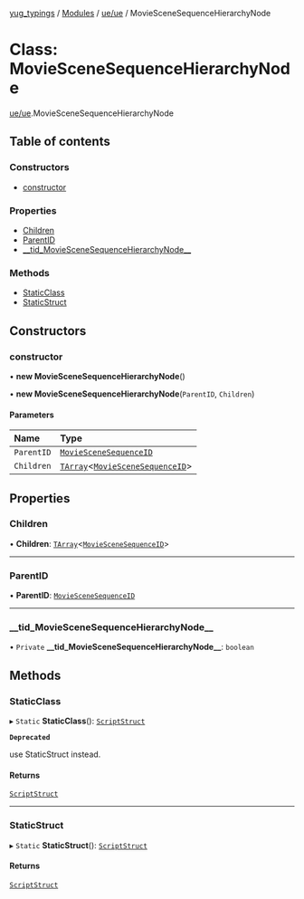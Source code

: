 [yug_typings](../README.md) / [Modules](../modules.md) / [ue/ue](../modules/ue_ue.md) / MovieSceneSequenceHierarchyNode

# Class: MovieSceneSequenceHierarchyNode

[ue/ue](../modules/ue_ue.md).MovieSceneSequenceHierarchyNode

## Table of contents

### Constructors

- [constructor](ue_ue.MovieSceneSequenceHierarchyNode.md#constructor)

### Properties

- [Children](ue_ue.MovieSceneSequenceHierarchyNode.md#children)
- [ParentID](ue_ue.MovieSceneSequenceHierarchyNode.md#parentid)
- [\_\_tid\_MovieSceneSequenceHierarchyNode\_\_](ue_ue.MovieSceneSequenceHierarchyNode.md#__tid_moviescenesequencehierarchynode__)

### Methods

- [StaticClass](ue_ue.MovieSceneSequenceHierarchyNode.md#staticclass)
- [StaticStruct](ue_ue.MovieSceneSequenceHierarchyNode.md#staticstruct)

## Constructors

### constructor

• **new MovieSceneSequenceHierarchyNode**()

• **new MovieSceneSequenceHierarchyNode**(`ParentID`, `Children`)

#### Parameters

| Name | Type |
| :------ | :------ |
| `ParentID` | [`MovieSceneSequenceID`](ue_ue.MovieSceneSequenceID.md) |
| `Children` | [`TArray`](../interfaces/ue_puerts.TArray.md)<[`MovieSceneSequenceID`](ue_ue.MovieSceneSequenceID.md)\> |

## Properties

### Children

• **Children**: [`TArray`](../interfaces/ue_puerts.TArray.md)<[`MovieSceneSequenceID`](ue_ue.MovieSceneSequenceID.md)\>

___

### ParentID

• **ParentID**: [`MovieSceneSequenceID`](ue_ue.MovieSceneSequenceID.md)

___

### \_\_tid\_MovieSceneSequenceHierarchyNode\_\_

• `Private` **\_\_tid\_MovieSceneSequenceHierarchyNode\_\_**: `boolean`

## Methods

### StaticClass

▸ `Static` **StaticClass**(): [`ScriptStruct`](ue_ue.ScriptStruct.md)

**`Deprecated`**

use StaticStruct instead.

#### Returns

[`ScriptStruct`](ue_ue.ScriptStruct.md)

___

### StaticStruct

▸ `Static` **StaticStruct**(): [`ScriptStruct`](ue_ue.ScriptStruct.md)

#### Returns

[`ScriptStruct`](ue_ue.ScriptStruct.md)
